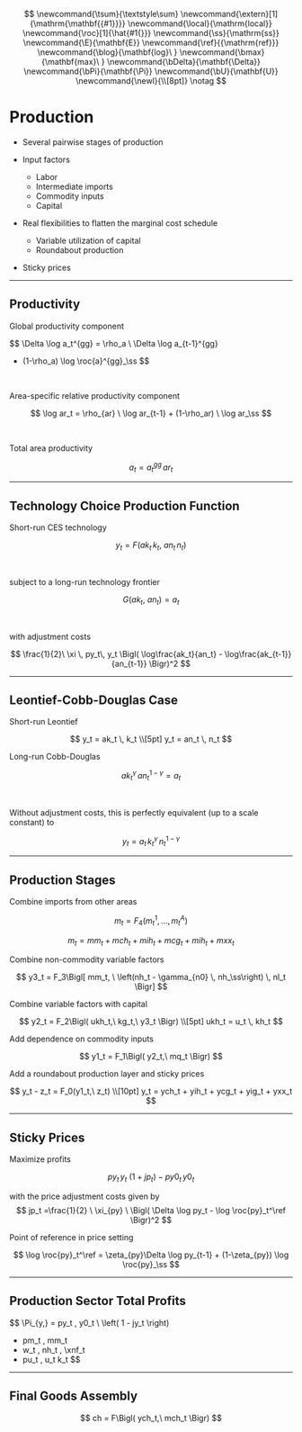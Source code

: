 $$
\newcommand{\tsum}{\textstyle\sum}
\newcommand{\extern}[1]{\mathrm{\mathbf{{#1}}}}
\newcommand{\local}{\mathrm{local}}
\newcommand{\roc}[1]{\hat{#1{}}}
\newcommand{\ss}{\mathrm{ss}}
\newcommand{\E}{\mathbf{E}}
\newcommand{\ref}{{\mathrm{ref}}}
\newcommand{\blog}{\mathbf{log}\ }
\newcommand{\bmax}{\mathbf{max}\ }
\newcommand{\bDelta}{\mathbf{\Delta}}
\newcommand{\bPi}{\mathbf{\Pi}}
\newcommand{\bU}{\mathbf{U}}
\newcommand{\newl}{\\[8pt]}
\notag
$$


# Production

* Several pairwise stages of production
  
* Input factors
    * Labor
    * Intermediate imports
    * Commodity inputs
    * Capital

* Real flexibilities to flatten the marginal cost schedule
    * Variable utilization of capital
    * Roundabout production

* Sticky prices


---

## Productivity 

Global productivity component

$$
\Delta \log a_t^{gg} = \rho_a \ \Delta \log a_{t-1}^{gg} 
+ (1-\rho_a) \log \roc{a}^{gg}_\ss
$$

<br/>

Area-specific relative productivity component

$$
\log ar_t = \rho_{ar} \ \log ar_{t-1} + (1-\rho_ar) \ \log ar_\ss
$$

<br/>

Total area productivity

$$
a_t = a^{gg}_t\, ar_t
$$

---

## Technology Choice Production Function

Short-run CES technology

$$
y_t = F\left( ak_t \, k_t, \ an_t \, n_t \right)
$$

<br/>

subject to a long-run technology frontier

$$
G(ak_t, \ an_t) = a_t
$$

<br/>

with adjustment costs

$$
\frac{1}{2}\ \xi \, py_t\, y_t \Bigl( \log\frac{ak_t}{an_t} -
\log\frac{ak_{t-1}}{an_{t-1}} \Bigr)^2
$$

---

## Leontief-Cobb-Douglas Case

Short-run Leontief

$$
y_t = ak_t \, k_t \\[5pt]
y_t = an_t \, n_t 
$$

Long-run Cobb-Douglas

$$
ak_t{}^\gamma \, an_t{}^{1-\gamma} = a_t
$$

<br/>

Without adjustment costs, this is perfectly equivalent (up to a scale
constant) to

$$
y_t = a_t \, k_t{}^\gamma \, n_t{}^{1-\gamma}
$$

---

## Production Stages

Combine imports from other areas

$$
m_t = F_4\left( m_t^1, \dots, m_t^A \right)
$$

$$
m_t = mm_t + mch_t + mih_t + mcg_t + mih_t + mxx_t
$$

Combine non-commodity variable factors

$$
y3_t = F_3\Bigl[ mm_t, \ \left(nh_t - \gamma_{n0} \, nh_\ss\right) \, nl_t \Bigr]
$$


Combine variable factors with capital

$$
y2_t = F_2\Bigl( ukh_t,\ kg_t,\ y3_t \Bigr) \\[5pt]
ukh_t = u_t \, kh_t
$$

Add dependence on commodity inputs

$$
y1_t = F_1\Bigl( y2_t,\ mq_t \Bigr)
$$

Add a roundabout production layer and sticky prices

$$
y_t - z_t = F_0(y1_t,\ z_t) \\[10pt]
y_t = ych_t + yih_t + ycg_t + yig_t + yxx_t
$$

---

## Sticky Prices

Maximize profits

$$
py_t \, y_t \ \left(1 + jp_t\right) - py0_t \, y0_t
$$

with the price adjustment costs given by
$$
jp_t 
=\frac{1}{2} \ \xi_{py} \ \Bigl( \Delta \log py_t - \log \roc{py}_t^\ref \Bigr)^2
$$

Point of reference in price setting

$$
\log \roc{py}_t^\ref = \zeta_{py}\Delta \log py_{t-1} + (1-\zeta_{py})
\log \roc{py}_\ss
$$

---

## Production Sector Total Profits

$$
\Pi_{y,}
= py_t \, y0_t \ \left( 1 - jy_t \right)
- pm_t \, mm_t 
- w_t \, nh_t \, \xnf_t 
- pu_t \, u_t k_t
$$

---

## Final Goods Assembly

$$
ch = F\Bigl( ych_t,\ mch_t \Bigr)
$$



